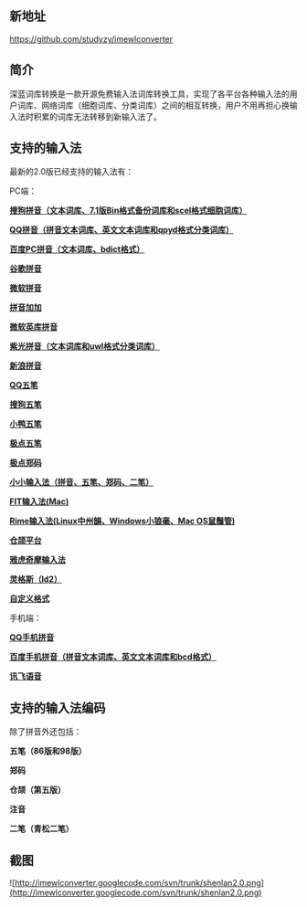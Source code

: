 ## 新地址 ##
https://github.com/studyzy/imewlconverter
## 简介 ##
深蓝词库转换是一款开源免费输入法词库转换工具，实现了各平台各种输入法的用户词库、网络词库（细胞词库、分类词库）之间的相互转换，用户不用再担心换输入法时积累的词库无法转移到新输入法了。
## 支持的输入法 ##
最新的2.0版已经支持的输入法有：

PC端：

**[搜狗拼音（文本词库、7.1版Bin格式备份词库和scel格式细胞词库）](Sougou_Pinyin.md)**

**[QQ拼音（拼音文本词库、英文文本词库和qpyd格式分类词库）](QQ_Pinyin_Win.md)**

**[百度PC拼音（文本词库、bdict格式）](Baidu_PC.md)**

**[谷歌拼音](Google_Pinyin.md)**

**[微软拼音](Ms_Pinyin.md)**

**[拼音加加](Pinyin_Jiajia.md)**

**[微软英库拼音](Engkoo.md)**

**[紫光拼音（文本词库和uwl格式分类词库）](Ziguang_Pinyin.md)**

**[新浪拼音](Sina_Pinyin.md)**

**[QQ五笔](QQ_Wubi.md)**

**[搜狗五笔](Sougou_Wubi.md)**

**[小鸭五笔](Xiaoya_Wubi.md)**

**[极点五笔](Jidian.md)**

**[极点郑码](Jidian.md)**

**[小小输入法（拼音、五笔、郑码、二笔）](Xiaoxiao.md)**

**[FIT输入法(Mac)](FIT.md)**

**[Rime输入法(Linux中州韻、Windows小狼毫、Mac OS鼠鬚管)](Rime.md)**

**[仓颉平台](Cangjie.md)**

**[雅虎奇摩输入法](Yahoo.md)**

**[灵格斯（ld2）](Lingoes_Ld2.md)**

**[自定义格式](SelfDefine.md)**

手机端：

**[QQ手机拼音](QQ_Shouji.md)**

**[百度手机拼音（拼音文本词库、英文文本词库和bcd格式）](Baidu_Shouji.md)**

**[讯飞语音](iFly.md)**

## 支持的输入法编码 ##

除了拼音外还包括：

**五笔（86版和98版）**

**郑码**

**仓颉（第五版）**

**注音**

**二笔（青松二笔）**

## 截图 ##
![http://imewlconverter.googlecode.com/svn/trunk/shenlan2.0.png](http://imewlconverter.googlecode.com/svn/trunk/shenlan2.0.png)